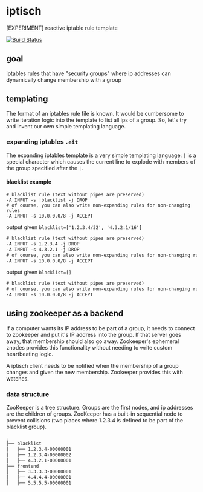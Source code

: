 iptisch
=======

[EXPERIMENT] reactive iptable rule template

[![Build Status](https://travis-ci.org/supershabam/iptisch.svg?branch=master)](https://travis-ci.org/supershabam/iptisch)

## goal

iptables rules that have "security groups" where ip addresses can dynamically change membership with a group

## templating

The format of an iptables rule file is known. It would be cumbersome to write iteration logic into the template to list all ips of a group. So, let's try and invent our own simple templating language.

### expanding iptables `.eit`

The expanding iptables template is a very simple templating language: `|` is a special character which causes the current line to explode with members of the group specified after the `|`.

#### blacklist example

```eit
# blacklist rule (text without pipes are preserved)
-A INPUT -s |blacklist -j DROP
# of course, you can also write non-expanding rules for non-changing rules
-A INPUT -s 10.0.0.0/8 -j ACCEPT
```

output given `blacklist=['1.2.3.4/32', '4.3.2.1/16']`

```txt
# blacklist rule (text without pipes are preserved)
-A INPUT -s 1.2.3.4 -j DROP
-A INPUT -s 4.3.2.1 -j DROP
# of course, you can also write non-expanding rules for non-changing rules
-A INPUT -s 10.0.0.0/8 -j ACCEPT
```

output given `blacklist=[]`

```txt
# blacklist rule (text without pipes are preserved)
# of course, you can also write non-expanding rules for non-changing rules
-A INPUT -s 10.0.0.0/8 -j ACCEPT
```

## using zookeeper as a backend

If a computer wants its IP address to be part of a group, it needs to connect to zookeeper and put it's IP address into the group. If that server goes away, that membership should also go away. Zookeeper's ephemeral znodes provides this functionality without needing to write custom heartbeating logic.

A iptisch client needs to be notified when the membership of a group changes and given the new membership. Zookeeper provides this with watches.

### data structure

ZooKeeper is a tree structure. Groups are the first nodes, and ip addresses are the children of groups. ZooKeeper has a built-in sequential node to prevent collisions (two places where 1.2.3.4 is defined to be part of the blacklist group).

```txt
.
├── blacklist
│   ├── 1.2.3.4-00000001
│   ├── 1.2.3.4-00000002
│   ├── 4.3.2.1-00000001
├── frontend
│   ├── 3.3.3.3-00000001
│   ├── 4.4.4.4-00000001
│   ├── 5.5.5.5-00000001
```

